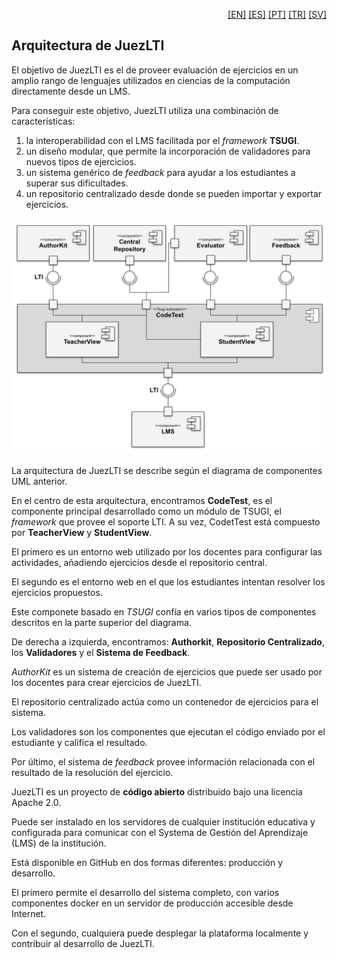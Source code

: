 <p align="right">
  <a href="README.md">[EN]</a>
  <a href="README_es.md">[ES]</a>
  <a href="README_pt.md">[PT]</a>
  <a href="README_tr.md">[TR]</a>
  <a href="README_sv.md">[SV]</a>
</p>

## Arquitectura de JuezLTI

El objetivo de JuezLTI es el de proveer evaluación de ejercicios en un amplio rango de lenguajes utilizados en ciencias de la computación directamente desde un LMS.

Para conseguir este objetivo, JuezLTI utiliza una combinación de características:

1. la interoperabilidad con el LMS facilitada por el _framework_ **TSUGI**.
2. un diseño modular, que permite la incorporación de validadores para nuevos tipos de ejercicios. 
3. un sistema genérico de _feedback_ para ayudar a los estudiantes a superar sus dificultades.
4. un repositorio centralizado desde donde se pueden importar y exportar ejercicios.

![Componentes de JuezLTI](JuezLTI_Components.svg)

La arquitectura de JuezLTI se describe según el diagrama de componentes UML anterior.

En el centro de esta arquitectura, encontramos **CodeTest**, es el componente principal desarrollado como un módulo de TSUGI, el _framework_ que provee el soporte LTI. A su vez, CodetTest está compuesto por **TeacherView** y **StudentView**. 

El primero es un entorno web utilizado por los docentes para configurar las actividades, añadiendo ejercicios desde el repositorio central.

El segundo es el entorno web en el que los estudiantes intentan resolver los ejercicios propuestos.

Este componete basado en _TSUGI_ confía en varios tipos de componentes descritos en la parte superior del diagrama.

De derecha a izquierda, encontramos: **Authorkit**, **Repositorio Centralizado**, los **Validadores** y el **Sistema de Feedback**.

_AuthorKit_ es un sistema de creación de ejercicios que puede ser usado por los docentes para crear ejercicios de JuezLTI.

El repositorio centralizado actúa como un contenedor de ejercicios para el sistema.

Los validadores son los componentes que ejecutan el código enviado por el estudiante y califica el resultado.

Por último, el sistema de _feedback_ provee información relacionada con el resultado de la resolución del ejercicio.

JuezLTI es un proyecto de **código abierto** distribuido bajo una licencia Apache 2.0.

Puede ser instalado en los servidores de cualquier institución educativa y configurada para comunicar con el Systema de Gestión del Aprendizaje (LMS) de la institución.

Está disponible en GitHub en dos formas diferentes: producción y desarrollo.

El primero permite el desarrollo del sistema completo, con varios componentes docker en un servidor de producción accesible desde Internet.

Con el segundo, cualquiera puede desplegar la plataforma localmente y contribuir al desarrollo de JuezLTI.
